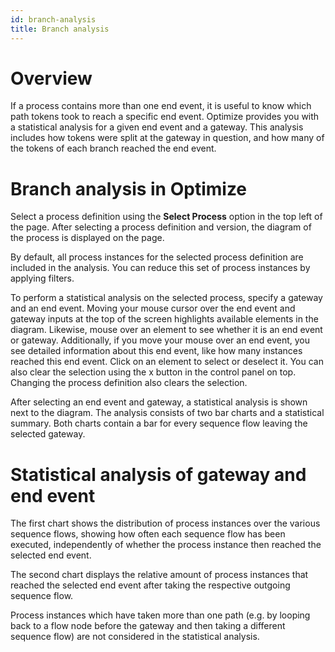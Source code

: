 ```yaml
---
id: branch-analysis
title: Branch analysis
---
```


# Overview

If a process contains more than one end event, it is useful to know which path tokens took to reach a specific end event. Optimize provides you with a statistical analysis for a given end event and a gateway. This analysis includes how tokens were split at the gateway in question, and how many of the tokens of each branch reached the end event.

# Branch analysis in Optimize

Select a process definition using the **Select Process** option in the top left of the page. After selecting a process definition and version, the diagram of the process is displayed on the page.

By default, all process instances for the selected process definition are included in the analysis. You can reduce this set of process instances by applying filters.

To perform a statistical analysis on the selected process, specify a gateway and an end event. Moving your mouse cursor over the end event and gateway inputs at the top of the screen highlights available elements in the diagram. Likewise, mouse over an element to see whether it is an end event or gateway. Additionally, if you move your mouse over an end event, you see detailed information about this end event, like how many instances reached this end event. Click on an element to select or deselect it. You can also clear the selection using the x button in the control panel on top. Changing the process definition also clears the selection.

After selecting an end event and gateway, a statistical analysis is shown next to the diagram. The analysis consists of two bar charts and a statistical summary. Both charts contain a bar for every sequence flow leaving the selected gateway.

# Statistical analysis of gateway and end event

The first chart shows the distribution of process instances over the various sequence flows, showing how often each sequence flow has been executed, independently of whether the process instance then reached the selected end event.

The second chart displays the relative amount of process instances that reached the selected end event after taking the respective outgoing sequence flow.

Process instances which have taken more than one path (e.g. by looping back to a flow node before the gateway and then taking a different sequence flow) are not considered in the statistical analysis.